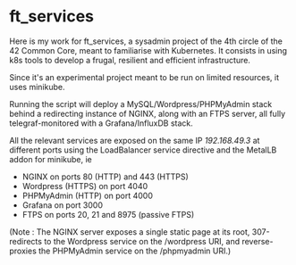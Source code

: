 # ft_services

Here is my work for ft_services, a sysadmin project of the 4th circle of the 42 Common Core, meant to familiarise with Kubernetes.
It consists in using k8s tools to develop a frugal, resilient and efficient infrastructure.

Since it's an experimental project meant to be run on limited resources, it uses minikube.

Running the script will deploy a MySQL/Wordpress/PHPMyAdmin stack behind a redirecting instance of NGINX, along with an FTPS server, all fully telegraf-monitored with a Grafana/InfluxDB stack.

All the relevant services are exposed on the same IP *192.168.49.3* at different ports using the LoadBalancer service directive and the MetalLB addon for minikube, ie

- NGINX on ports 80 (HTTP) and 443 (HTTPS)
- Wordpress (HTTPS) on port 4040
- PHPMyAdmin (HTTP) on port 4000
- Grafana on port 3000
- FTPS on ports 20, 21 and 8975 (passive FTPS)

(Note : The NGINX server exposes a single static page at its root, 307-redirects to the Wordpress service on the /wordpress URI, and reverse-proxies the PHPMyAdmin service on the /phpmyadmin URI.)
